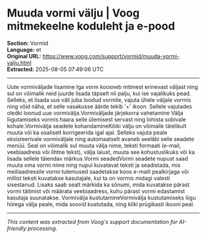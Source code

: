 # Muuda vormi välju | Voog mitmekeelne koduleht ja e-pood

**Section:** Vormid  
**Language:** et  
**Original URL:** https://www.voog.com/support/vormid/muuda-vormi-valju.html  
**Extracted:** 2025-08-05 07:49:06 UTC

---

Uute vormiväljade lisamine
Iga vorm koosneb mitmest erinevast väljast ning sul on võimalik neid juurde lisada täpselt nii palju, kui ise vajalikuks pead. Selleks, et lisada uus väli juba loodud vormile, vajuta ühele väljale vormis ning võid näha, et selle vasakusse äärde tekib '+' ikoon. Sellele vajutades oledki loonud uue vormivälja.Vormiväljade järjekorra vahetamine
Välja liigutamiseks vormis haara selle ülemisest servast ning lohista sobivale kohale.Vormivälja seadete kohandamineKõiki välju on võimalik täielikult muuta või ka osaliselt korrigeerida igal ajal. Selleks vajuta peale eksisteerivale vormiväljale ning automaatselt avaneb seeläbi selle seadete menüü. Seal on võimalik sul muuta välja nime, teksti formaati (e-mail, veebiaadress või lihtne tekst), välja laiust, muuta see kohustuslikuks või ka lisada sellele täiendav märkus.Vormi seadedVormi seadete nupust saad muuta oma vormi nime ning nupul kuvatavat teksti ja seadistada, mis meiliaadressile vormi tulemused saadetakse koos e-maili pealkirjaga või millist teksti kuvatakse kasutajale, kui ta on vormis midagi valesti sisestanud.
Lisaks saab sealt märkida ka sõnumi, mida kuvatakse pärast vormi täitmist või määrata veebiaadress, kuhu pärast vormi edastamist kasutaja suunatakse.
Vormivälja kustutamineVormivälja kustutamiseks liigu hiirega välja peale, mida soovid kustutada, ning kliki prügikasti ikooni peal.

---

*This content was extracted from Voog's support documentation for AI-friendly processing.*
